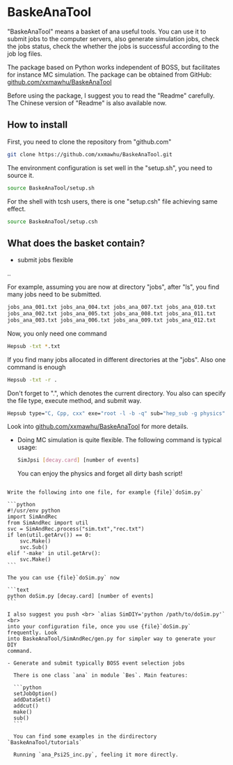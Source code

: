 <!-- cspell:ignore addcut Baske dirdirectory Hepsub xxmawhu -->

# BaskeAnaTool

"BaskeAnaTool" means a basket of ana useful tools. You can use it to submit
jobs to the computer servers, also generate simulation jobs, check the jobs
status, check the whether the jobs is successful according to the job log
files.

The package based on Python works independent of BOSS, but facilitates for
instance MC simulation. The package can be obtained from GitHub: <br>
[github.com/xxmawhu/BaskeAnaTool](https://github.com/xxmawhu/BaskeAnaTool)

Before using the package, I suggest you to read the "Readme" carefully. The
Chinese version of "Readme" is also available now.

## How to install

First, you need to clone the repository from "github.com"

```bash
git clone https://github.com/xxmawhu/BaskeAnaTool.git
```

The environment configuration is set well in the "setup.sh", you need to source
it.

```bash
source BaskeAnaTool/setup.sh
```

For the shell with tcsh users, there is one "setup.csh" file achieving same
effect.

```bash
source BaskeAnaTool/setup.csh
```

## What does the basket contain?

- submit jobs flexible

..

For example, assuming you are now at directory "jobs", after "ls", you find
many jobs need to be submitted.

```bash
jobs_ana_001.txt jobs_ana_004.txt jobs_ana_007.txt jobs_ana_010.txt
jobs_ana_002.txt jobs_ana_005.txt jobs_ana_008.txt jobs_ana_011.txt
jobs_ana_003.txt jobs_ana_006.txt jobs_ana_009.txt jobs_ana_012.txt
```

Now, you only need one command

```bash
Hepsub -txt *.txt
```

If you find many jobs allocated in different directories at the "jobs". Also
one command is enough

```bash
Hepsub -txt -r .
```

Don't forget to ".", which denotes the current directory. You also can specify
the file type, execute method, and submit way.

```bash
Hepsub type="C, Cpp, cxx" exe="root -l -b -q" sub="hep_sub -g physics"
```

Look into
[github.com/xxmawhu/BaskeAnaTool](https://github.com/xxmawhu/BaskeAnaTool) for
more details.

- Doing MC simulation is quite flexible. The following command is typical
  usage:

  ```bash
  SimJpsi [decay.card] [number of events]
  ```

  You can enjoy the physics and forget all dirty bash script!

````{dropdown} How to create DIY MC?

Write the following into one file, for example {file}`doSim.py`

```python
#!/usr/env python
import SimAndRec
from SimAndRec import util
svc = SimAndRec.process("sim.txt","rec.txt")
if len(util.getArv()) == 0:
    svc.Make()
    svc.Sub()
elif '-make' in util.getArv():
    svc.Make()
```

The you can use {file}`doSim.py` now

```text
python doSim.py [decay.card] [number of events]
```

I also suggest you push <br> `alias SimDIY='python /path/to/doSim.py'` <br>
into your configuration file, once you use {file}`doSim.py` frequently. Look
into BaskeAnaTool/SimAndRec/gen.py for simpler way to generate your DIY
command.

- Generate and submit typically BOSS event selection jobs

  There is one class `ana` in module `Bes`. Main features:

  ```python
  setJobOption()
  addDataSet()
  addcut()
  make()
  sub()
  ```

  You can find some examples in the dirdirectory `BaskeAnaTool/tutorials`

  Running `ana_Psi2S_inc.py`, feeling it more directly.

````
